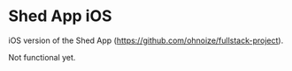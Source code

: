# Shed App iOS

iOS version of the Shed App (https://github.com/ohnoize/fullstack-project).

Not functional yet.
